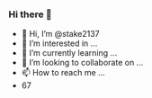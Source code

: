 ### Hi there 👋
- 👋 Hi, I’m @stake2137
- 👀 I’m interested in ...
- 🌱 I’m currently learning ...
- 💞️ I’m looking to collaborate on ...
- 📫 How to reach me ...
- 67
<!--
**Themanhdh/themanhdh** is a ✨ _special_ ✨ repository because its `README.md` (this file) appears on your GitHub profile.


